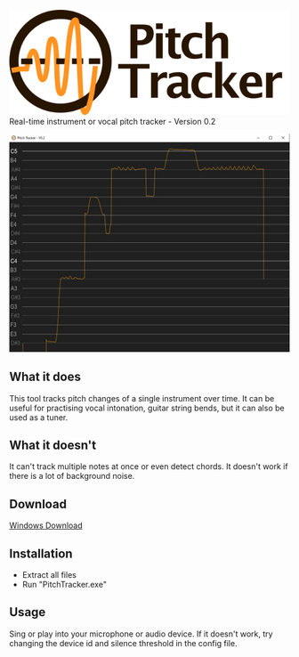 ![](logo_with_text.png)
Real-time instrument or vocal pitch tracker - Version 0.2

![](screenshot.jpg)

## What it does

This tool tracks pitch changes of a single instrument over time.
It can be useful for practising vocal intonation, guitar string bends, but it can also be used as a tuner.

## What it doesn't

It can't track multiple notes at once or even detect chords. It doesn't work if there is a lot of background noise.

## Download

[Windows Download](https://www.dropbox.com/s/vslhfspumk18gyu/PitchTracker_V0.2.zip?dl=0)

## Installation

- Extract all files
- Run "PitchTracker.exe"

## Usage

Sing or play into your microphone or audio device. 
If it doesn't work, try changing the device id and silence threshold in the config file.

